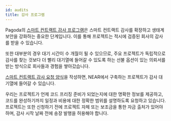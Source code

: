 ```yaml
---
id: audits
title: 감사 프로그램
---
```


Pagoda의 [스마트 컨트랙트 감사 프로그램](https://airtable.com/shrqu32NXPKjFYsrv)은 스마트 컨트랙트 감사를 확장하고 생태계 보안을 강화하는 중요한 단계입니다. 이를 통해 프로젝트는 적시에 검증된 회사의 감사를 받을 수 있습니다.

또한 대부분의 경우 대기 시간이 수 개월이 될 수 있으므로, 주요 프로젝트가 독립적으로 감사를 찾는 것보다 더 빨리 대기열에 들어갈 수 있도록 하는 선불 옵션이 있는 의뢰서를 받는 방식으로 회사들과 경험을 쌓아갔습니다.

[스마트 컨트랙트 감사 요청 양식](https://airtable.com/shrqu32NXPKjFYsrv)을 작성하면, NEAR에서 구축하는 프로젝트가 감사 대기열에 들어갈 수 있습니다.

우리는 프로젝트가 언제 코드 프리징 준비가 되었는지에 대한 명확한 정보를 제공하고, 코드를 완성하기까지 일정과 비용에 대한 정확한 범위를 설명하도록 요청하고 있습니다. 프로젝트는 또한 신청하기 전에 프로젝트 자체 또는 보조금을 통한 자금 출처가 있어야 하며, 감사 시작 날짜 전에 송장 발행을 허용해야 합니다. 
